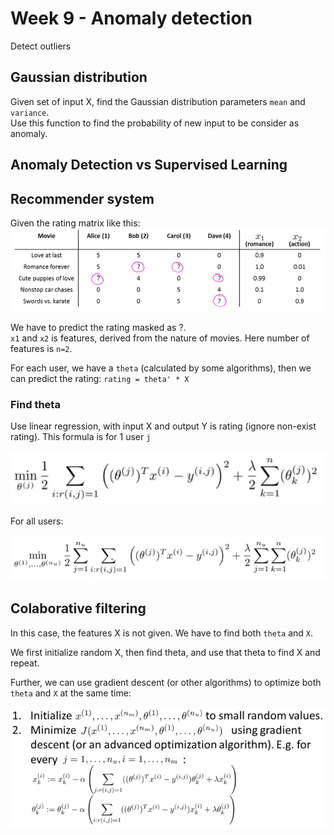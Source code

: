 # Week 9 - Anomaly detection

Detect outliers

## Gaussian distribution

Given set of input X, find the Gaussian distribution parameters `mean` and `variance`.  
Use this function to find the probability of new input to be consider as anomaly.  

## Anomaly Detection vs Supervised Learning


## Recommender system

Given the rating matrix like this:  
![](movie-matrix.png)

We have to predict the rating masked as ?.  
`x1` and `x2` is features, derived from the nature of movies. Here number of features is `n=2`.

For each user, we have a `theta` (calculated by some algorithms), then we can predict the rating: `rating = theta' * X`  

### Find theta

Use linear regression, with input X and output Y is rating (ignore non-exist rating). This formula is for 1 user `j`

![](find-theta.png)

For all users:

![](find-theta-all-users.png)


## Colaborative filtering

In this case, the features X is not given. We have to find both `theta` and `X`.

We first initialize random X, then find theta, and use that theta to find X and repeat.

Further, we can use gradient descent (or other algorithms) to optimize both `theta` and `X` at the same time:

![](cofi.png)